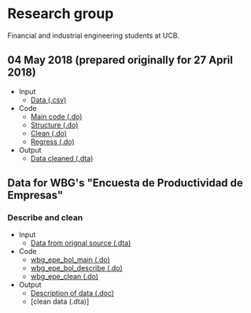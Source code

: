 # Research group
Financial and industrial engineering students at UCB.

## 04 May 2018 (prepared originally for 27 April 2018)

- Input
  - [Data (.csv)](https://github.com/ergoro/re_fin_ind_ucb/blob/master/2018_04_27/t1.csv)
- Code
  - [Main code (.do)](https://github.com/ergoro/re_fin_ind_ucb/blob/master/2018_04_27/t1main.do)
  - [Structure (.do)](https://github.com/ergoro/re_fin_ind_ucb/blob/master/2018_04_27/t1structure.do)
  - [Clean (.do)](https://github.com/ergoro/re_fin_ind_ucb/blob/master/2018_04_27/t1clean.do)
  - [Regress (.do)](https://github.com/ergoro/re_fin_ind_ucb/blob/master/2018_04_27/t1regress.do)
- Output
  - [Data cleaned (.dta)](https://github.com/ergoro/re_fin_ind_ucb/blob/master/2018_04_27/t1_clean.dta)

## Data for WBG's "Encuesta de Productividad de Empresas"

### Describe and clean
- Input
  - [Data from orignal source (.dta)](http://microdata.worldbank.org/index.php/catalog/1314/get_microdata)
- Code
  - [wbg_epe_bol_main (.do)](https://github.com/ergoro/re_fin_ind_ucb/blob/master/wbg_enc_prod_emp_bol/wb_epe_bol_main.do)
  - [wbg_epe_bol_describe (.do)](https://github.com/ergoro/re_fin_ind_ucb/blob/master/wbg_enc_prod_emp_bol/wb_epe_bol_describe.do)
  - [wbg_epe_clean (.do)](https://github.com/ergoro/re_fin_ind_ucb/blob/master/wbg_enc_prod_emp_bol/wb_epe_bol_clean.do)
- Output
  - [Description of data (.doc)](https://docs.google.com/document/d/1FhdTEOBb4qvfj4cMoX_0nh6_D1bAa84JTxhg3_N9aso/edit?usp=sharing)
  - [clean data (.dta)]
